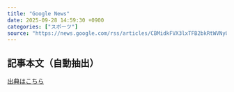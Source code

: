 ```yaml
---
title: "Google News"
date: 2025-09-28 14:59:30 +0900
categories: ["スポーツ"]
source: "https://news.google.com/rss/articles/CBMidkFVX3lxTFB2bkRtWVNyUE9yaUMyR0lPN2sxSGcwZDVGSnBKYWlaUUJURThJN2JkT2NxYlR2SFJMQ0U1Nl9LWko5R01Ga0FOYWxaOVA3eThXY29HNFpVMm9QaDdyS3VqZE1zN1FWYy1STUxLQ3YtXzBGVVFpM0HSAYoBQVVfeXFMTWpoWEdBUGtoTjN3NThJTDVfUENKWG1fM1FnMU9NekhPSjZqNzdpZEVybVlUWVlCeEtLZk9mcmdKVEJSeVAtWGFPR2VpMmtESE83N2xRbXFSNFhjSW9pWWg4ZFpOMldCR0NZMUZGY3Z3ekV2R3ZCNHI2THpjcmZzOFJpWXVtRkxyZXVB?oc=5"
---
```


## 記事本文（自動抽出）
<body class="y0K44d EA71Tc" id="readabilityBody"></body>

[出典はこちら](https://news.google.com/rss/articles/CBMidkFVX3lxTFB2bkRtWVNyUE9yaUMyR0lPN2sxSGcwZDVGSnBKYWlaUUJURThJN2JkT2NxYlR2SFJMQ0U1Nl9LWko5R01Ga0FOYWxaOVA3eThXY29HNFpVMm9QaDdyS3VqZE1zN1FWYy1STUxLQ3YtXzBGVVFpM0HSAYoBQVVfeXFMTWpoWEdBUGtoTjN3NThJTDVfUENKWG1fM1FnMU9NekhPSjZqNzdpZEVybVlUWVlCeEtLZk9mcmdKVEJSeVAtWGFPR2VpMmtESE83N2xRbXFSNFhjSW9pWWg4ZFpOMldCR0NZMUZGY3Z3ekV2R3ZCNHI2THpjcmZzOFJpWXVtRkxyZXVB?oc=5)
